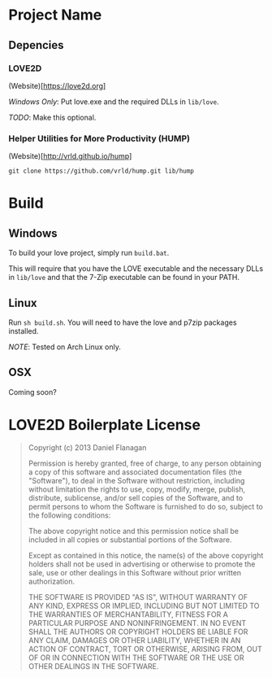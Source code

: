 # Project Name

## Depencies

### LOVE2D

(Website)[https://love2d.org]

*Windows Only*: Put love.exe and the required DLLs in `lib/love`.

*TODO*: Make this optional.

### Helper Utilities for More Productivity (HUMP)

(Website)[http://vrld.github.io/hump]

`git clone https://github.com/vrld/hump.git lib/hump`

# Build

## Windows

To build your love project, simply run `build.bat`.

This will require that you have the LOVE executable and the necessary DLLs in `lib/love` and that the 7-Zip executable can be found in your PATH.

## Linux

Run `sh build.sh`. You will need to have the love and p7zip packages installed. 

*NOTE*: Tested on Arch Linux only.

## OSX

Coming soon?

# LOVE2D Boilerplate License

> Copyright (c) 2013 Daniel Flanagan
> 
> Permission is hereby granted, free of charge, to any person obtaining a copy 
> of this software and associated documentation files (the "Software"), to 
> deal in the Software without restriction, including without limitation the 
> rights to use, copy, modify, merge, publish, distribute, sublicense, and/or 
> sell copies of the Software, and to permit persons to whom the Software is 
> furnished to do so, subject to the following conditions:
> 
> The above copyright notice and this permission notice shall be included in 
> all copies or substantial portions of the Software.
> 
> Except as contained in this notice, the name(s) of the above copyright 
> holders shall not be used in advertising or otherwise to promote the sale, 
> use or other dealings in this Software without prior written authorization.
> 
> THE SOFTWARE IS PROVIDED "AS IS", WITHOUT WARRANTY OF ANY KIND, EXPRESS OR 
> IMPLIED, INCLUDING BUT NOT LIMITED TO THE WARRANTIES OF MERCHANTABILITY, 
> FITNESS FOR A PARTICULAR PURPOSE AND NONINFRINGEMENT. IN NO EVENT SHALL THE 
> AUTHORS OR COPYRIGHT HOLDERS BE LIABLE FOR ANY CLAIM, DAMAGES OR OTHER 
> LIABILITY, WHETHER IN AN ACTION OF CONTRACT, TORT OR OTHERWISE, ARISING 
> FROM, OUT OF OR IN CONNECTION WITH THE SOFTWARE OR THE USE OR OTHER DEALINGS 
> IN THE SOFTWARE.
